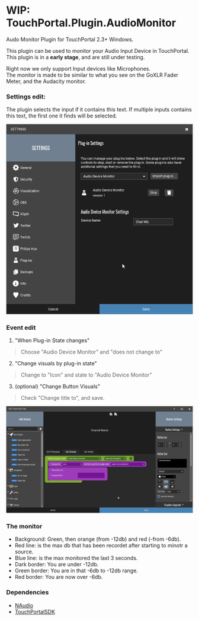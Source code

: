 # WIP: TouchPortal.Plugin.AudioMonitor
Audo Monitor Plugin for TouchPortal 2.3+ Windows.

This plugin can be used to monitor your Audio Input Device in TouchPortal.
This plugin is in a **early stage**, and are still under testing.

Right now we only support Input devices like Microphones.<br />
The monitor is made to be similar to what you see on the GoXLR Fader Meter, and the Audacity monitor.

### Settings edit:

The plugin selects the input if it contains this text. If multiple inputs contains this text, the first one it finds will be selected.

![Settings dialog](./Assets/settings.png)

### Event edit

1. "When Plug-in State changes"<br />
> Choose "Audio Device Monitor" and "does not change to"
2. "Change visuals by plug-in state"<br />
> Change to "Icon" and state to "Audio Device Monitor"<br />
3. (optional) "Change Button Visuals"<br />
> Check "Change title to", and save.
> 
![Event setup](./Assets/events.png)

### The monitor

* Background: Green, then orange (from -12db) and red (-from -6db).
* Red line: is the max db that has been recordet after starting to minotr a source.<br />
* Blue line: is the max monitored the last 3 seconds.<br />
* Dark border: You are under -12db.<br />
* Green border: You are in that -6db to -12db range.<br />
* Red border: You are now over -6db.

### Dependencies

- [NAudio](https://github.com/naudio/NAudio)
- [TouchPortalSDK](https://github.com/oddbear/TouchPortalSDK)
